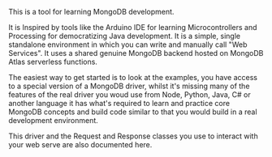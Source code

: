 This is a tool for learning MongoDB development.

It is Inspired by tools like the Arduino IDE for learning Microcontrollers and Processing for democratizing Java development. It is a simple, single standalone environment in which you can write and manually call  "Web Services". It uses a shared genuine MongoDB backend hosted on MongoDB Atlas serverless functions.

The easiest way to get started is to look at the examples, you have access to a special version of a MongoDB driver, whilst it's missing many of the features of the real driver you woud use from Node, Python, Java, C# or another language it has what's required to learn and practice core MongoDB concepts and build code similar to that you would build in a real development environment.

This driver and the Request and Response classes you use to interact with your web serve are also documented here.